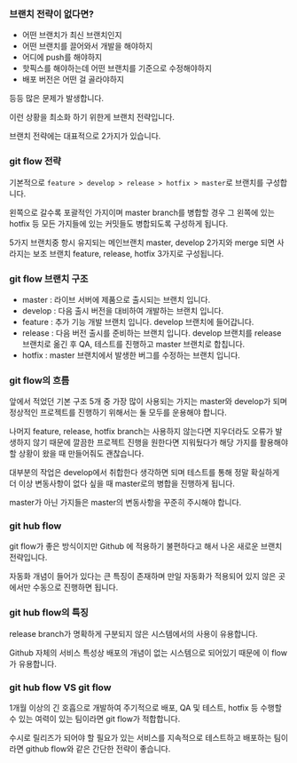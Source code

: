 ### 브랜치 전략이 없다면?
* 어떤 브랜치가 최신 브랜치인지
* 어떤 브랜치를 끌어와서 개발을 해야하지
* 어디에 push를 해야하지
* 핫픽스를 해야하는데 어떤 브랜치를 기준으로 수정해야하지
* 배포 버전은 어떤 걸 골라야하지

등등 많은 문제가 발생합니다.  

이런 상황을 최소화 하기 위한게 브랜치 전략입니다.  

브랜치 전략에는 대표적으로 2가지가 있습니다.

### git flow 전략
기본적으로 `feature > develop > release > hotfix > master`로 브랜치를 구성합니다.

왼쪽으로 갈수록 포괄적인 가지이며 master branch를 병합할 경우 그 왼쪽에 있는 hotfix 등 모든 가지들에 있는 커밋들도 병합되도록 구성하게 됩니다.  

5가지 브랜치중 항시 유지되는 메인브랜치 master, develop 2가지와 merge 되면 사라지는 보조 브랜치 feature, release, hotfix 3가지로 구성됩니다.  

### git flow 브랜치 구조
* master : 라이브 서버에 제품으로 출시되는 브랜치 입니다.
* develop : 다음 출시 버전을 대비하여 개발하는 브랜치 입니다.
* feature : 추가 기능 개발 브랜치 입니다. develop 브랜치에 들어갑니다.
* release : 다음 버전 출시를 준비하는 브랜치 입니다. develop 브랜치를 release 브랜치로 옮긴 후 QA, 테스트를 진행하고 master 브랜치로 합칩니다.
* hotfix : master 브랜치에서 발생한 버그를 수정하는 브랜치 입니다.

### git flow의 흐름
앞에서 적었던 기본 구조 5개 중 가장 많이 사용되는 가지는 master와 develop가 되며 정상적인 프로젝트를 진행하기 위해서는 둘 모두를 운용해야 합니다.

나머지 feature, release, hotfix branch는 사용하지 않는다면 지우더라도 오류가 발생하지 않기 때문에 깔끔한 프로젝트 진행을 원한다면 지워뒀다가 해당 가지를 활용해야 할 상황이 왔을 때 만들어줘도 괜찮습니다.

대부분의 작업은 develop에서 취합한다 생각하면 되며 테스트를 통해 정말 확실하게 더 이상 변동사항이 없다 싶을 때 master로의 병합을 진행하게 됩니다.

master가 아닌 가지들은 master의 변동사항을 꾸준히 주시해야 합니다.

### git hub flow
git flow가 좋은 방식이지만 Github 에 적용하기 불편하다고 해서 나온 새로운 브랜치 전략입니다.  

자동화 개념이 들어가 있다는 큰 특징이 존재하며 만일 자동화가 적용되어 있지 않은 곳에서만 수동으로 진행하면 됩니다.  

### git hub flow의 특징
release branch가 명확하게 구분되지 않은 시스템에서의 사용이 유용합니다.  

Github 자체의 서비스 특성상 배포의 개념이 없는 시스템으로 되어있기 때문에 이 flow가 유용합니다.  

### git hub flow VS git flow
1개월 이상의 긴 호흡으로 개발하여 주기적으로 배포, QA 및 테스트, hotfix 등 수행할 수 있는 여력이 있는 팀이라면 git flow가 적합합니다.  

수시로 릴리즈가 되어야 할 필요가 있는 서비스를 지속적으로 테스트하고 배포하는 팀이라면 github flow와 같은 간단한 전략이 좋습니다.